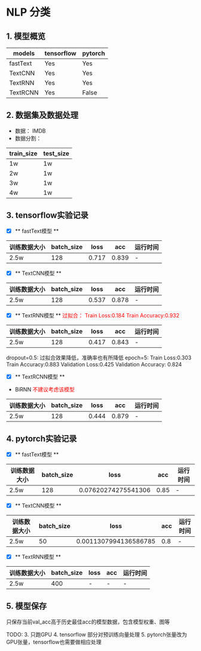 # NLP 分类

## 1. 模型概览


| models | tensorflow | pytorch |
| - | - | - |
|  fastText  |   Yes   |   Yes    |
|  TextCNN  |   Yes   |   Yes    |
|  TextRNN  |   Yes   |   Yes    |
|  TextRCNN  |   Yes   |   False    |



## 2. 数据集及数据处理
* 数据： IMDB
* 数据分割：

| train_size | test_size |
| - | - |
| 1w | 1w |
| 2w | 1w |
| 3w | 1w |
| 4w | 1w |

## 3. tensorflow实验记录
- [x] ** fastText模型 **

| 训练数据大小 | batch_size | loss | acc | 运行时间 |
| - | - | - | - | - |
| 2.5w | 128 | 0.717 | 0.839 | - |


- [x] ** TextCNN模型 **

| 训练数据大小 | batch_size | loss | acc | 运行时间 |
| - | - | - | - | - |
| 2.5w | 128 | 0.537 | 0.878 | - |


- [x] ** TextRNN模型 **
<font color="red">过拟合：  Train Loss:0.184	Train Accuracy:0.932</font>

| 训练数据大小 | batch_size | loss | acc | 运行时间 |
| - | - | - | - | - |
| 2.5w | 128 | 0.417 | 0.843 | - |

dropout=0.5:  过拟合效果降低，准确率也有所降低
epoch=5:
Train Loss:0.303	Train Accuracy:0.883
Validation Loss:0.425	Validation Accuracy: 0.824


- [x] ** TextRCNN模型 **  
* BiRNN
<font color="red">不建议考虑该模型</font>

| 训练数据大小 | batch_size | loss | acc | 运行时间 |
| - | - | - | - | - |
| 2.5w | 128 | 0.444 | 0.879 | - |



## 4. pytorch实验记录
- [x] ** fastText模型 **

| 训练数据大小 | batch_size | loss | acc | 运行时间 |
| - | - | - | - | - |
| 2.5w | 128 | 0.07620274275541306 | 0.85 | - |

- [x] ** TextCNN模型 **

| 训练数据大小 | batch_size | loss | acc | 运行时间 |
| - | - | - | - | - |
| 2.5w | 50 | 0.0011307994136586785 | 0.8 | - |


- [x] ** TextRNN模型 **

| 训练数据大小 | batch_size | loss | acc | 运行时间 |
| - | - | - | - | - |
| 2.5w | 400 | - | - | - |


## 5. 模型保存
只保存当前val_acc高于历史最佳acc的模型数据，包含模型权重、图等


TODO:
3. 只跑GPU
4. tensorflow 部分对预训练向量处理<pad><unk><start><unused>
5. pytorch张量改为GPU张量，tensorflow也需要做相应处理
